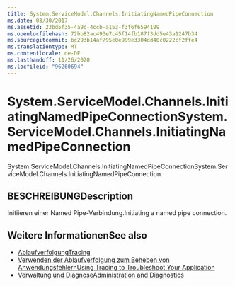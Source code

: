 ```yaml
---
title: System.ServiceModel.Channels.InitiatingNamedPipeConnection
ms.date: 03/30/2017
ms.assetid: 23bd5f35-4a9c-4ccb-a153-f3f6f6594199
ms.openlocfilehash: 72bb82ac493e7c45f14fb187f3dd5e43a1247b34
ms.sourcegitcommit: bc293b14af795e0e999e3304dd40c0222cf2ffe4
ms.translationtype: MT
ms.contentlocale: de-DE
ms.lasthandoff: 11/26/2020
ms.locfileid: "96260694"
---
```

# <a name="systemservicemodelchannelsinitiatingnamedpipeconnection"></a><span data-ttu-id="06760-102">System.ServiceModel.Channels.InitiatingNamedPipeConnection</span><span class="sxs-lookup"><span data-stu-id="06760-102">System.ServiceModel.Channels.InitiatingNamedPipeConnection</span></span>

<span data-ttu-id="06760-103">System.ServiceModel.Channels.InitiatingNamedPipeConnection</span><span class="sxs-lookup"><span data-stu-id="06760-103">System.ServiceModel.Channels.InitiatingNamedPipeConnection</span></span>  
  
## <a name="description"></a><span data-ttu-id="06760-104">BESCHREIBUNG</span><span class="sxs-lookup"><span data-stu-id="06760-104">Description</span></span>  

 <span data-ttu-id="06760-105">Initiieren einer Named Pipe-Verbindung.</span><span class="sxs-lookup"><span data-stu-id="06760-105">Initiating a named pipe connection.</span></span>  
  
## <a name="see-also"></a><span data-ttu-id="06760-106">Weitere Informationen</span><span class="sxs-lookup"><span data-stu-id="06760-106">See also</span></span>

- [<span data-ttu-id="06760-107">Ablaufverfolgung</span><span class="sxs-lookup"><span data-stu-id="06760-107">Tracing</span></span>](index.md)
- [<span data-ttu-id="06760-108">Verwenden der Ablaufverfolgung zum Beheben von Anwendungsfehlern</span><span class="sxs-lookup"><span data-stu-id="06760-108">Using Tracing to Troubleshoot Your Application</span></span>](using-tracing-to-troubleshoot-your-application.md)
- [<span data-ttu-id="06760-109">Verwaltung und Diagnose</span><span class="sxs-lookup"><span data-stu-id="06760-109">Administration and Diagnostics</span></span>](../index.md)
